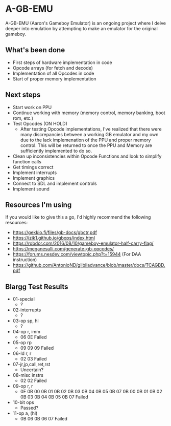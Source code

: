 # A-GB-EMU

A-GB-EMU (Aaron's Gameboy Emulator) is an ongoing project where I delve deeper into emulation by attempting to make an emulator for the original gameboy.

## What's been done

-   First steps of hardware implementation in code
-   Opcode arrays (for fetch and decode)
-   Implementation of all Opcodes in code
-   Start of proper memory implementation

## Next steps

-   Start work on PPU
-   Continue working with memory (memory control, memory banking, boot rom, etc.)
-   Test Opcodes (ON HOLD)
    -   After testing Opcode implementations, I've realized that there were many discrepancies between a working GB emulator and my own due to the lack implemenation of the PPU and proper memory control. This will be returned to once the PPU and Memory are sufficiently implemented to do so.
-   Clean up inconsistencies within Opcode Functions and look to simplify function calls
-   Get timings correct
-   Implement interrupts
-   Implement graphics
-   Connect to SDL and implement controls
-   Implement sound

## Resources I'm using

If you would like to give this a go, I'd highly recommend the following resources:

-   https://gekkio.fi/files/gb-docs/gbctr.pdf
-   https://izik1.github.io/gbops/index.html
-   https://robdor.com/2016/08/10/gameboy-emulator-half-carry-flag/
-   https://meganesulli.com/generate-gb-opcodes/
-   https://forums.nesdev.com/viewtopic.php?t=15944 (For DAA instruction)
-   https://github.com/AntonioND/giibiiadvance/blob/master/docs/TCAGBD.pdf

## Blargg Test Results

-   01-special
    -   ?
-   02-interrupts
    -   ?
-   03-op sp, hl
    -   ?
-   04-op r, imm
    -   06 0E Failed
-   05-op rp
    -   09 09 09 Failed
-   06-ld r, r
    -   02 03 Failed
-   07-jr,jp,call,ret,rst
    -   Uncertain?
-   08-misc instrs
    -   02 02 Failed
-   09-op r, r
    -   0F 0B 00 0B 01 0B 02 0B 03 0B 04 0B 05 0B 07 0B 00 0B 01 0B 02 0B 03 0B 04 0B 05 0B 07 Failed
-   10-bit ops
    -   Passed?
-   11-op a, (hl)
    -   0B 06 0B 06 07 Failed
